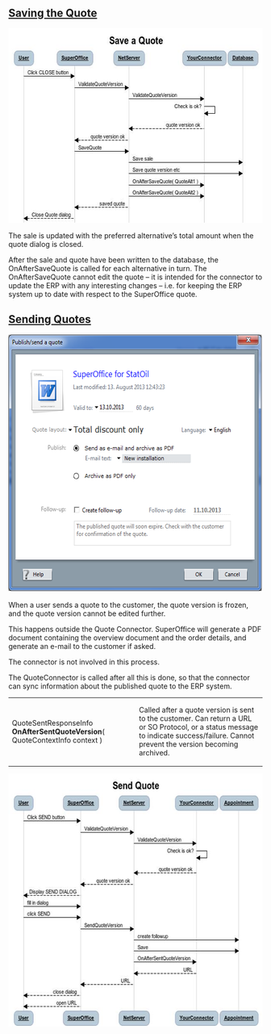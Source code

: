 <properties date="2016-05-11"
SortOrder="7"
/>

[Saving the Quote]()
----------------------------------------------

<img src="Quote%20Connector%20interface_files/image018.jpg" id="Picture 31" width="600" height="385" />

The sale is updated with the preferred alternative’s total amount when the quote dialog is closed.

After the sale and quote have been written to the database, the OnAfterSaveQuote is called for each alternative in turn.  The OnAfterSaveQuote cannot edit the quote – it is intended for the connector to update the ERP with any interesting changes – i.e. for keeping the ERP system up to date with respect to the SuperOffice quote.

 

[Sending Quotes]()
--------------------------------------------

<img src="Quote%20Connector%20interface_files/image019.png" id="Picture 206" width="570" height="510" />

When a user sends a quote to the customer, the quote version is frozen, and the quote version cannot be edited further.

This happens outside the Quote Connector. SuperOffice will generate a PDF document containing the overview document and the order details, and generate an e-mail to the customer if asked.

The connector is not involved in this process.

The QuoteConnector is called after all this is done, so that the connector can sync information about the published quote to the ERP system.

<table>
<colgroup>
<col width="50%" />
<col width="50%" />
</colgroup>
<tbody>
<tr class="odd">
<td><p>QuoteSentResponseInfo <strong>OnAfterSentQuoteVersion</strong>( QuoteContextInfo context )</p></td>
<td><p>Called after a quote version is sent to the customer. Can return a URL or SO Protocol, or a status message to indicate success/failure.  Cannot prevent the version becoming archived.</p></td>
</tr>
</tbody>
</table>

 

<img src="Quote%20Connector%20interface_files/image020.jpg" id="Picture 7187" width="605" height="501" />

 
